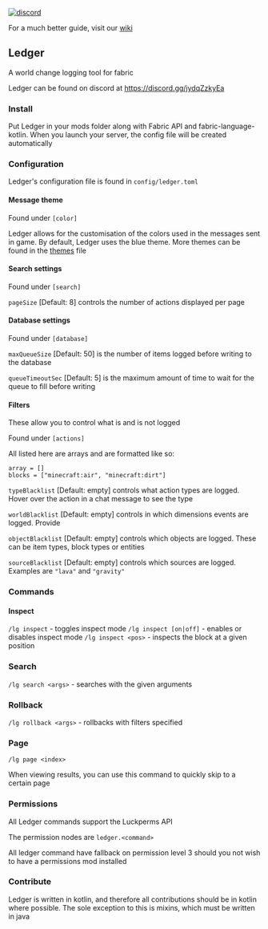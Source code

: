 [![discord](https://img.shields.io/discord/764543203772334100?label=discord)](https://discord.gg/UxHnDWr)

For a much better guide, visit our [wiki](https://quiltservertools.github.io/Ledger/latest/)

## Ledger

A world change logging tool for fabric

Ledger can be found on discord at https://discord.gg/jydqZzkyEa

### Install

Put Ledger in your mods folder along with Fabric API and fabric-language-kotlin. When you launch your server, the config file will be created automatically

### Configuration

Ledger's configuration file is found in `config/ledger.toml`

#### Message theme

Found under `[color]`

Ledger allows for the customisation of the colors used in the messages sent in game. By default, Ledger uses the blue theme. More themes can be found in the [themes](./themes.md) file

#### Search settings

Found under `[search]`

`pageSize` [Default: 8] controls the number of actions displayed per page

#### Database settings

Found under `[database]`

`maxQueueSize` [Default: 50] is the number of items logged before writing to the database

`queueTimeoutSec` [Default: 5] is the maximum amount of time to wait for the queue to fill before writing

#### Filters

These allow you to control what is and is not logged

Found under `[actions]`

All listed here are arrays and are formatted like so:
```
array = []
blocks = ["minecraft:air", "minecraft:dirt"]
```

`typeBlacklist` [Default: empty] controls what action types are logged. Hover over the action in a chat message to see the type

`worldBlacklist` [Default: empty] controls in which dimensions events are logged. Provide

`objectBlacklist` [Default: empty] controls which objects are logged. These can be item types, block types or entities

`sourceBlacklist` [Default: empty] controls which sources are logged. Examples are `"lava"` and `"gravity"`

### Commands

#### Inspect

`/lg inspect` - toggles inspect mode
`/lg inspect [on|off]` - enables or disables inspect mode
`/lg inspect <pos>` - inspects the block at a given position

### Search

`/lg search <args>` - searches with the given arguments

### Rollback

`/lg rollback <args>` - rollbacks with filters specified

### Page

`/lg page <index>`

When viewing results, you can use this command to quickly skip to a certain page

### Permissions

All Ledger commands support the Luckperms API

The permission nodes are `ledger.<command>`

All ledger command have fallback on permission level 3 should you not wish to have a permissions mod installed

### Contribute

Ledger is written in kotlin, and therefore all contributions should be in kotlin where possible. The sole exception to this is mixins, which must be written in java